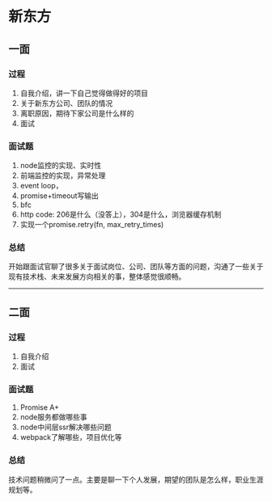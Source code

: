 # 新东方

## 一面

### 过程

1. 自我介绍，讲一下自己觉得做得好的项目
2. 关于新东方公司、团队的情况
3. 离职原因，期待下家公司是什么样的
4. 面试

### 面试题

1. node监控的实现、实时性
2. 前端监控的实现，异常处理
3. event loop，
4. promise+timeout写输出
5. bfc
6. http code: 206是什么（没答上），304是什么，浏览器缓存机制
7. 实现一个promise.retry(fn, max_retry_times)

### 总结

开始跟面试官聊了很多关于面试岗位、公司、团队等方面的问题，沟通了一些关于现有技术栈、未来发展方向相关的事，整体感觉很顺畅。

----

## 二面

### 过程

1. 自我介绍
2. 面试

### 面试题

1. Promise A+
2. node服务都做哪些事
3. node中间层ssr解决哪些问题
4. webpack了解哪些，项目优化等

### 总结

技术问题稍微问了一点。主要是聊一下个人发展，期望的团队是怎么样，职业生涯规划等。
